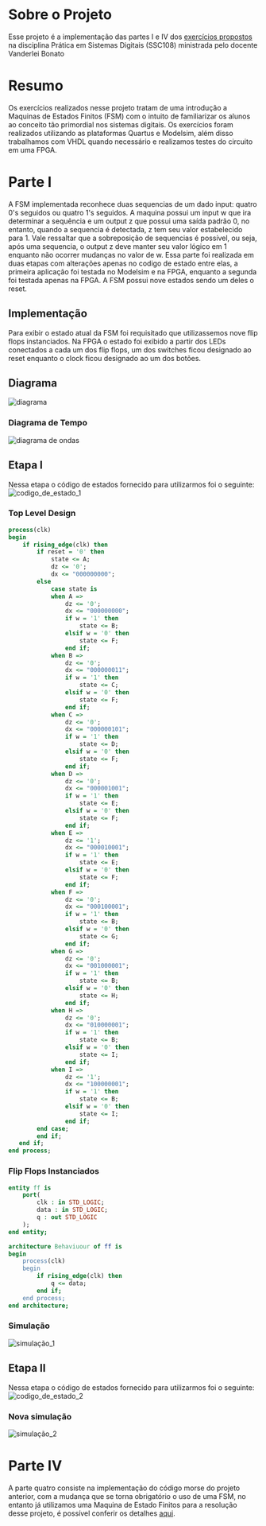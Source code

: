 # Sobre o Projeto
Esse projeto é a implementação das partes I e IV dos [exercícios propostos](lab7.pdf) na disciplina Prática em Sistemas Digitais (SSC108) ministrada pelo docente Vanderlei Bonato 

# Resumo
Os exercícios realizados nesse projeto tratam de uma introdução a Maquinas de Estados Finitos (FSM) com o intuito de familiarizar os alunos ao conceito tão primordial nos sistemas digitais. Os exercícios foram realizados utilizando as plataformas Quartus e Modelsim, além disso trabalhamos com VHDL quando necessário e realizamos testes do circuito em uma FPGA. 

# Parte I
A FSM implementada reconhece duas sequencias de um dado input: quatro 0's seguidos ou quatro 1's seguidos. A maquina possui um input w que ira determinar a sequência e um output z que possui uma saída padrão 0, no entanto, quando a sequencia é detectada, z tem seu valor estabelecido para 1. Vale ressaltar que a sobreposição de sequencias é possível, ou seja, após uma sequencia, o output z deve manter seu valor lógico em 1 enquanto não ocorrer mudanças no valor de w.
Essa parte foi realizada em duas etapas com alterações apenas no codigo de estado   entre elas, a primeira aplicação foi testada no Modelsim e na FPGA, enquanto a segunda foi testada apenas na FPGA. A FSM possui nove estados sendo um deles o reset.

## Implementação 
Para exibir o estado atual da FSM foi requisitado que utilizassemos nove flip flops instanciados. Na FPGA o estado foi exibido a partir dos LEDs conectados a cada um dos flip flops, um dos switches ficou designado ao reset enquanto o clock ficou designado ao um dos botões. 

## Diagrama
 ![diagrama](imagens/diagrama.png)

### Diagrama de Tempo 
![diagrama de ondas](imagens/diagrama_de_tempo.png)


## Etapa I
Nessa etapa o código de estados fornecido para utilizarmos foi o seguinte:
![codigo_de_estado_1](imagens/codigo_de_estado_1.png)

 
### Top Level Design
``` vhdl
process(clk)
begin
    if rising_edge(clk) then
		if reset = '0' then
			state <= A;
			dz <= '0';
            dx <= "000000000";
		else 
			case state is
            when A =>
                dz <= '0';
                dx <= "000000000";
                if w = '1' then
                    state <= B;
                elsif w = '0' then
                    state <= F;
                end if;
            when B =>
                dz <= '0';
                dx <= "000000011";
                if w = '1' then
                    state <= C;
                elsif w = '0' then 
                    state <= F;
                end if;
            when C =>
                dz <= '0';
                dx <= "000000101";
                if w = '1' then
                    state <= D;
                elsif w = '0' then 
                    state <= F;
                end if;
            when D =>
                dz <= '0';
                dx <= "000001001";
                if w = '1' then
                    state <= E;
                elsif w = '0' then 
                    state <= F;
                end if;
            when E =>
                dz <= '1';
                dx <= "000010001";
                if w = '1' then
                    state <= E;
                elsif w = '0' then 
                    state <= F;
                end if;
            when F =>
                dz <= '0';
                dx <= "000100001";
                if w = '1' then
                    state <= B;
                elsif w = '0' then  
                    state <= G;
                end if;
            when G =>
                dz <= '0';
                dx <= "001000001";
                if w = '1' then
                    state <= B;
                elsif w = '0' then 
                    state <= H;
                end if;
            when H =>
                dz <= '0';
                dx <= "010000001";
                if w = '1' then
                    state <= B;
                elsif w = '0' then  
                    state <= I;
                end if;
            when I =>
                dz <= '1';
                dx <= "100000001";
                if w = '1' then
                    state <= B;
                elsif w = '0' then
			    	state <= I;
                end if;
        end case;
		end if;
   end if;
end process;
```


### Flip Flops Instanciados
``` vhdl
entity ff is
	port(
		clk : in STD_LOGIC;
		data : in STD_LOGIC;
		q : out STD_LOGIC
	);
end entity;

architecture Behaviuour of ff is
begin
	process(clk)
	begin
		if rising_edge(clk) then
			q <= data;
		end if;
	end process;
end architecture;
```

### Simulação 
![simulação_1](imagens/simulação_1.png) 


## Etapa II
Nessa etapa o código de estados fornecido para utilizarmos foi o seguinte:
![codigo_de_estado_2](imagens/codigo_de_estado_2.png)

### Nova simulação
![simulação_2](imagens/simulação_2.png) 


# Parte IV
A parte quatro consiste na implementação do código morse do projeto anterior, com a mudança que se torna obrigatório o uso de uma FSM, no entanto já utilizamos uma Maquina de Estado Finitos para a resolução desse projeto, é possível conferir os detalhes [aqui](../projeto_03). 




